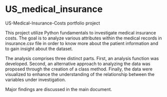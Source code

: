 # US_medical_insurance
US-Medical-Insurance-Costs portfolio project

This project utilize Python fundamentals to investigate medical insurance costs. The goal is to analyze various attributes within the medical records in insurance.csv file in order to know more about the patient information and to gain insight about the dataset.

The analysis comprises three distinct parts. First, an analysis function was developed. Second, an alternative approach to analyzing the data was proposed through the creation of a class method. Finally, the data were visualized to enhance the understanding of the relationship between the variables under investigation.

Major findings are discussed in the main document.
